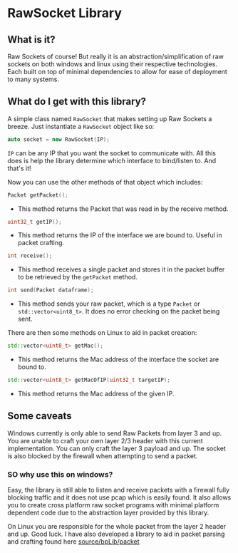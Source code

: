 # RawSocket Library

## What is it?
 Raw Sockets of course! But really it is an abstraction/simplification of raw sockets on both windows and linux using their respective technologies. Each built on top of minimal dependencies to allow for ease of deployment to many systems.

 ## What do I get with this library?

 A simple class named `RawSocket` that makes setting up Raw Sockets a breeze. Just instantiate a `RawSocket` object like so:
 ```c++
 auto socket = new RawSocket(IP);
 ```
 `IP` can be any IP that you want the socket to communicate with. All this does is help the library determine which interface to bind/listen to. And that's it!

Now you can use the other methods of that object which includes:

```c++
Packet getPacket();
```
- This method returns the Packet that was read in by the receive method.

```c++
uint32_t getIP();
```
- This method returns the IP of the interface we are bound to. Useful in packet crafting.

```c++
int receive();
```
- This method receives a single packet and stores it in the packet buffer to be retrieved by the `getPacket` method.

```c++
int send(Packet dataframe);
```
- This method sends your raw packet, which is a type `Packet` or `std::vector<uint8_t>`. It does no error checking on the packet being sent.

There are then some methods on Linux to aid in packet creation:
```c++
std::vector<uint8_t> getMac();
```
- This method returns the Mac address of the interface the socket are bound to. 

```cpp
std::vector<uint8_t> getMacOfIP(uint32_t targetIP);
```
- This method returns the Mac address of the given IP.

## Some caveats

Windows currently is only able to send Raw Packets from layer 3 and up. You are unable to craft your own layer 2/3 header with this current implementation. You can only craft the layer 3 payload and up. The socket is also blocked by the firewall when attempting to send a packet.

### SO why use this on windows?
 Easy, the library is still able to listen and receive packets with a firewall fully blocking traffic and it does not use pcap which is easily found. It also allows you to create cross platform raw socket programs with minimal platform dependent code due to the abstraction layer provided by this library.  

 On Linux you are responsible for the whole packet from the layer 2 header and up. Good luck. I have also developed a library to aid in packet parsing and crafting found here [source/bpLib/packet](../../bpLib/packet/)


